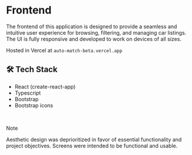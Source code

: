 # Frontend

The frontend of this application is designed to provide a seamless and intuitive user experience for browsing, filtering, and managing car listings. The UI is fully responsive and developed to work on devices of all sizes.

Hosted in Vercel at `auto-match-beta.vercel.app`

## 🛠️ Tech Stack

* React (create-react-app)
* Typescript
* Bootstrap
* Bootstrap icons

<br>

> [!NOTE]  
> Aesthetic design was deprioritized in favor of essential functionality and project objectives. Screens were intended to be functional and usable.